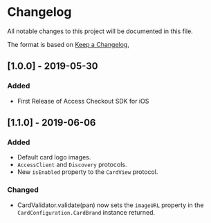 # Changelog
All notable changes to this project will be documented in this file.

The format is based on [Keep a Changelog](https://keepachangelog.com/en/1.0.0/),


## [1.0.0] - 2019-05-30
### Added
- First Release of Access Checkout SDK for iOS

## [1.1.0] - 2019-06-06
### Added
- Default card logo images.
- `AccessClient` and `Discovery` protocols.
- New `isEnabled` property to the `CardView` protocol.

### Changed
- CardValidator.validate(pan) now sets the `imageURL` property in the `CardConfiguration.CardBrand` instance returned.
